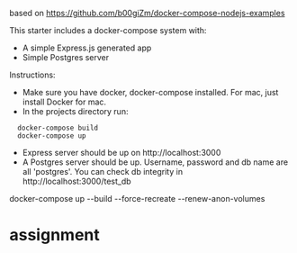 based on https://github.com/b00giZm/docker-compose-nodejs-examples

This starter includes a docker-compose system with:
  - A simple Express.js generated app
  - Simple Postgres server

Instructions:
- Make sure you have docker, docker-compose installed. For mac, just install Docker for mac.
- In the projects directory run:
```
  docker-compose build
  docker-compose up
```
- Express server should be up on http://localhost:3000
- A Postgres server should be up. Username, password and db name are all 'postgres'. You can check db integrity in http://localhost:3000/test_db



docker-compose up --build --force-recreate --renew-anon-volumes
# assignment

